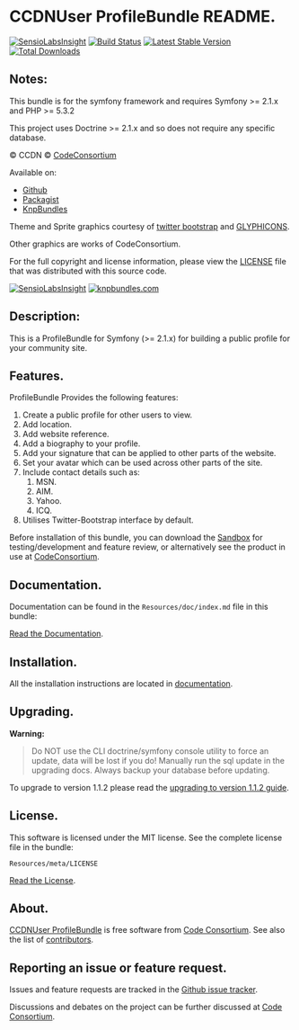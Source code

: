 CCDNUser ProfileBundle README.
==============================

[![SensioLabsInsight](https://insight.sensiolabs.com/projects/05540b2f-b043-466a-904e-5078c6102c23/mini.png)](https://insight.sensiolabs.com/projects/05540b2f-b043-466a-904e-5078c6102c23) [![Build Status](https://secure.travis-ci.org/codeconsortium/CCDNUserProfileBundle.png)](https://travis-ci.org/codeconsortium/CCDNUserProfileBundle) [![Latest Stable Version](https://poser.pugx.org/codeconsortium/ccdn-user-profile-bundle/v/stable.png)](https://packagist.org/packages/codeconsortium/ccdn-user-profile-bundle) [![Total Downloads](https://poser.pugx.org/codeconsortium/ccdn-user-profile-bundle/downloads.png)](https://packagist.org/packages/codeconsortium/ccdn-user-profile-bundle)

## Notes: 

This bundle is for the symfony framework and requires Symfony >= 2.1.x and PHP >= 5.3.2
  
This project uses Doctrine >= 2.1.x and so does not require any specific database.
  

&copy; CCDN &copy; [CodeConsortium](http://www.codeconsortium.com/)

Available on:
* [Github](http://www.github.com/codeconsortium/CCDNUserProfileBundle)
* [Packagist](https://packagist.org/packages/codeconsortium/ccdn-user-profile-bundle)
* [KnpBundles](http://knpbundles.com/codeconsortium/CCDNUserProfileBundle)

Theme and Sprite graphics courtesy of [twitter bootstrap](http://twitter.github.com/bootstrap/index.html) and [GLYPHICONS](http://glyphicons.com/).

Other graphics are works of CodeConsortium.

For the full copyright and license information, please view the [LICENSE](http://github.com/codeconsortium/CCDNUserProfileBundle/blob/master/Resources/meta/LICENSE) file that was distributed with this source code.

[![SensioLabsInsight](https://insight.sensiolabs.com/projects/05540b2f-b043-466a-904e-5078c6102c23/big.png)](https://insight.sensiolabs.com/projects/05540b2f-b043-466a-904e-5078c6102c23)
[![knpbundles.com](http://knpbundles.com/codeconsortium/CCDNUserProfileBundle/badge-short)](http://knpbundles.com/codeconsortium/CCDNUserProfileBundle) 

## Description:

This is a ProfileBundle for Symfony (>= 2.1.x) for building a public profile for your community site.

## Features.

ProfileBundle Provides the following features:

1. Create a public profile for other users to view.
2. Add location.
3. Add website reference.
4. Add a biography to your profile.
5. Add your signature that can be applied to other parts of the website.
6. Set your avatar which can be used across other parts of the site.
7. Include contact details such as:
	1. MSN.
	2. AIM.
	3. Yahoo.
	4. ICQ.
8. Utilises Twitter-Bootstrap interface by default.

Before installation of this bundle, you can download the [Sandbox](https://github.com/codeconsortium/CCDNSandBox) for testing/development and feature review, or alternatively see the product in use at [CodeConsortium](http://www.codeconsortium.com).

## Documentation.

Documentation can be found in the `Resources/doc/index.md` file in this bundle:

[Read the Documentation](http://github.com/codeconsortium/CCDNUserProfileBundle/blob/master/Resources/doc/index.md).

## Installation.

All the installation instructions are located in [documentation](http://github.com/codeconsortium/CCDNUserProfileBundle/blob/master/Resources/doc/install.md).

## Upgrading.

**Warning:**

> Do NOT use the CLI doctrine/symfony console utility to force an update, data will be lost if you do!
> Manually run the sql update in the upgrading docs. Always backup your database before updating.

To upgrade to version 1.1.2 please read the [upgrading to version 1.1.2 guide](http://github.com/codeconsortium/CCDNUserProfileBundle/blob/v1.1.2/Resources/doc/upgrading_to_1_1_2.md).

## License.

This software is licensed under the MIT license. See the complete license file in the bundle:

	Resources/meta/LICENSE

[Read the License](http://github.com/codeconsortium/CCDNUserProfileBundle/blob/master/Resources/meta/LICENSE).

## About.

[CCDNUser ProfileBundle](http://github.com/codeconsortium/CCDNUserProfileBundle) is free software from [Code Consortium](http://www.codeconsortium.com). 
See also the list of [contributors](http://github.com/codeconsortium/CCDNUserProfileBundle/contributors).

## Reporting an issue or feature request.

Issues and feature requests are tracked in the [Github issue tracker](http://github.com/codeconsortium/CCDNUserProfileBundle/issues).

Discussions and debates on the project can be further discussed at [Code Consortium](http://www.codeconsortium.com).
